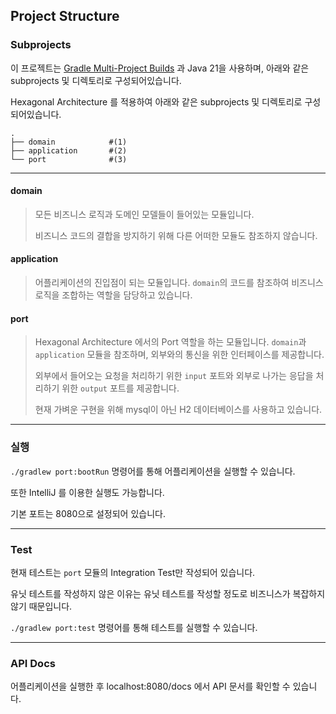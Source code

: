## Project Structure
### Subprojects
이 프로젝트는 [Gradle Multi-Project Builds](https://docs.gradle.org/current/userguide/multi_project_builds.html) 과 Java 21을 사용하며,
아래와 같은 subprojects 및 디렉토리로 구성되어있습니다.

Hexagonal Architecture 를 적용하여 아래와 같은 subprojects 및 디렉토리로 구성되어있습니다.

```
.
├── domain            #(1)
├── application       #(2)
└── port              #(3)
```
---

#### domain
> 모든 비즈니스 로직과 도메인 모델들이 들어있는 모듈입니다.
> 
> 비즈니스 코드의 결합을 방지하기 위해 다른 어떠한 모듈도 참조하지 않습니다. 

#### application
> 어플리케이션의 진입점이 되는 모듈입니다. `domain`의 코드를 참조하여 비즈니스 로직을 조합하는 역할을 담당하고 있습니다.

#### port
> Hexagonal Architecture 에서의 Port 역할을 하는 모듈입니다. `domain`과 `application` 모듈을 참조하며, 외부와의 통신을 위한 인터페이스를 제공합니다.
> 
> 외부에서 들어오는 요청을 처리하기 위한 `input` 포트와 외부로 나가는 응답을 처리하기 위한 `output` 포트를 제공합니다.
> 
> 현재 가벼운 구현을 위해 mysql이 아닌 H2 데이터베이스를 사용하고 있습니다.


---
### 실행

`./gradlew port:bootRun` 명령어를 통해 어플리케이션을 실행할 수 있습니다.

또한 IntelliJ 를 이용한 실행도 가능합니다.

기본 포트는 8080으로 설정되어 있습니다.

---
### Test

현재 테스트는 `port` 모듈의 Integration Test만 작성되어 있습니다.

유닛 테스트를 작성하지 않은 이유는 유닛 테스트를 작성할 정도로 비즈니스가 복잡하지 않기 때문입니다.
    
`./gradlew port:test` 명령어를 통해 테스트를 실행할 수 있습니다.

---
### API Docs

어플리케이션을 실행한 후 localhost:8080/docs 에서 API 문서를 확인할 수 있습니다.

